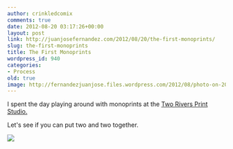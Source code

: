 ```yaml
---
author: crinkledcomix
comments: true
date: 2012-08-20 03:17:26+00:00
layout: post
link: http://juanjosefernandez.com/2012/08/20/the-first-monoprints/
slug: the-first-monoprints
title: The First Monoprints
wordpress_id: 940
categories:
- Process
old: true
image: http://fernandezjuanjose.files.wordpress.com/2012/08/photo-on-2012-08-19-at-23-081.jpg
---
```


I spent the day playing around with monoprints at the [Two Rivers Print Studio.](http://tworiversprintmaking.com/)

Let's see if you can put two and two together.

[![](http://fernandezjuanjose.files.wordpress.com/2012/08/photo-on-2012-08-19-at-23-081.jpg)](http://fernandezjuanjose.files.wordpress.com/2012/08/photo-on-2012-08-19-at-23-081.jpg)
